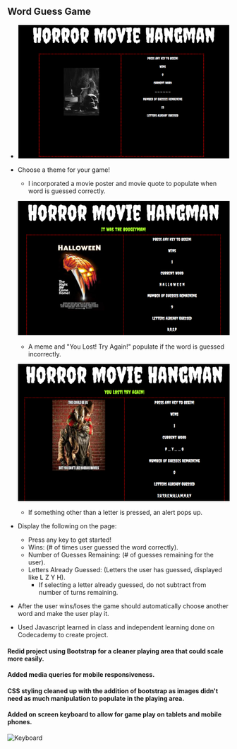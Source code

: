 ## Word Guess Game

*    ![Horror Movie Hangman](https://github.com/pamelatholan/Word-Guess-Game/blob/master/assets/images/WordGuessGame.PNG)

* Choose a theme for your game!

    * I incorporated a movie poster and movie quote to populate when word is guessed correctly. 

    ![Win](https://github.com/pamelatholan/Word-Guess-Game/blob/master/assets/images/win.PNG) 
    * A meme and "You Lost! Try Again!" populate if the word is guessed incorrectly.

    ![Lose](https://github.com/pamelatholan/Word-Guess-Game/blob/master/assets/images/lose.PNG)
    * If something other than a letter is pressed, an alert pops up.
    
* Display the following on the page:
    * Press any key to get started!
    * Wins: (# of times user guessed the word correctly).
    * Number of Guesses Remaining: (# of guesses remaining for the user).
    * Letters Already Guessed: (Letters the user has guessed, displayed like L Z Y H).
        * If selecting a letter already guessed, do not subtract from number of turns remaining.

* After the user wins/loses the game should automatically choose another word and make the user play it.



* Used Javascript learned in class and independent learning done on Codecademy to create project.

#### Redid project using Bootstrap for a cleaner playing area that could scale more easily.  
#### Added media queries for mobile responsiveness.  
#### CSS styling cleaned up with the addition of bootstrap as images didn't need as much manipulation to populate in the playing area.
#### Added on screen keyboard to allow for game play on tablets and mobile phones.
![Keyboard]()